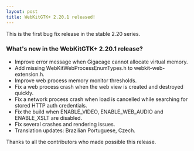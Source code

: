 ```yaml
---
layout: post
title: WebKitGTK+ 2.20.1 released!
---
```


This is the first bug fix release in the stable 2.20 series.

### What's new in the WebKitGTK+ 2.20.1 release?

 - Improve error message when Gigacage cannot allocate virtual memory.
 - Add missing WebKitWebProcessEnumTypes.h to webkit-web-extension.h.
 - Improve web process memory monitor thresholds.
 - Fix a web process crash when the web view is created and destroyed quickly.
 - Fix a network process crash when load is cancelled while searching for stored HTTP auth credentials.
 - Fix the build when ENABLE_VIDEO, ENABLE_WEB_AUDIO and ENABLE_XSLT are disabled.
 - Fix several crashes and rendering issues.
 - Translation updates: Brazilian Portuguese, Czech.

Thanks to all the contributors who made possible this release.